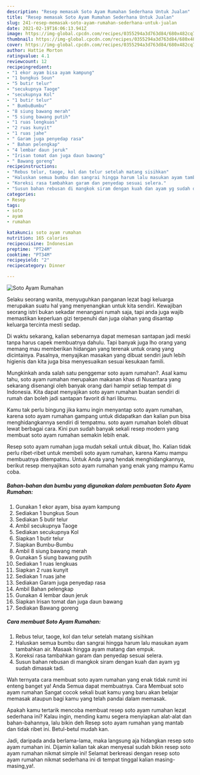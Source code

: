 ```yaml
---
description: "Resep memasak Soto Ayam Rumahan Sederhana Untuk Jualan"
title: "Resep memasak Soto Ayam Rumahan Sederhana Untuk Jualan"
slug: 241-resep-memasak-soto-ayam-rumahan-sederhana-untuk-jualan
date: 2021-02-19T16:06:13.941Z
image: https://img-global.cpcdn.com/recipes/0355294a3d763d84/680x482cq70/soto-ayam-rumahan-foto-resep-utama.jpg
thumbnail: https://img-global.cpcdn.com/recipes/0355294a3d763d84/680x482cq70/soto-ayam-rumahan-foto-resep-utama.jpg
cover: https://img-global.cpcdn.com/recipes/0355294a3d763d84/680x482cq70/soto-ayam-rumahan-foto-resep-utama.jpg
author: Hattie Morton
ratingvalue: 4.1
reviewcount: 12
recipeingredient:
- "1 ekor ayam bisa ayam kampung"
- "1 bungkus Soun"
- "5 butir telur"
- "secukupnya Taoge"
- "secukupnya Kol"
- "1 butir telur"
- " BumbuBumbu"
- "8 siung bawang merah"
- "5 siung bawang putih"
- "1 ruas lengkuas"
- "2 ruas kunyit"
- "1 ruas jahe"
- " Garam juga penyedap rasa"
- " Bahan pelengkap"
- "4 lembar daun jeruk"
- "Irisan tomat dan juga daun bawang"
- " Bawang goreng"
recipeinstructions:
- "Rebus telur, taoge, kol dan telur setelah matang sisihkan"
- "Haluskan semua bumbu dan sangrai hingga harum lalu masukan ayam tambahkan air. Masaak hingga ayam matang dan empuk."
- "Koreksi rasa tambahkan garam dan penyedap sesuai selera."
- "Susun bahan rebusan di mangkok siram dengan kuah dan ayam yg sudah dimasak tadi."
categories:
- Resep
tags:
- soto
- ayam
- rumahan

katakunci: soto ayam rumahan 
nutrition: 165 calories
recipecuisine: Indonesian
preptime: "PT24M"
cooktime: "PT34M"
recipeyield: "2"
recipecategory: Dinner

---
```



![Soto Ayam Rumahan](https://img-global.cpcdn.com/recipes/0355294a3d763d84/680x482cq70/soto-ayam-rumahan-foto-resep-utama.jpg)

Selaku seorang wanita, menyuguhkan panganan lezat bagi keluarga merupakan suatu hal yang menyenangkan untuk kita sendiri. Kewajiban seorang istri bukan sekadar menangani rumah saja, tapi anda juga wajib memastikan keperluan gizi terpenuhi dan juga olahan yang disantap keluarga tercinta mesti sedap.

Di waktu  sekarang, kalian sebenarnya dapat memesan santapan jadi meski tanpa harus capek membuatnya dahulu. Tapi banyak juga lho orang yang memang mau memberikan hidangan yang terenak untuk orang yang dicintainya. Pasalnya, menyajikan masakan yang dibuat sendiri jauh lebih higienis dan kita juga bisa menyesuaikan sesuai kesukaan famili. 



Mungkinkah anda salah satu penggemar soto ayam rumahan?. Asal kamu tahu, soto ayam rumahan merupakan makanan khas di Nusantara yang sekarang disenangi oleh banyak orang dari hampir setiap tempat di Indonesia. Kita dapat menyajikan soto ayam rumahan buatan sendiri di rumah dan boleh jadi santapan favorit di hari liburmu.

Kamu tak perlu bingung jika kamu ingin menyantap soto ayam rumahan, karena soto ayam rumahan gampang untuk didapatkan dan kalian pun bisa menghidangkannya sendiri di tempatmu. soto ayam rumahan boleh dibuat lewat berbagai cara. Kini pun sudah banyak sekali resep modern yang membuat soto ayam rumahan semakin lebih enak.

Resep soto ayam rumahan juga mudah sekali untuk dibuat, lho. Kalian tidak perlu ribet-ribet untuk membeli soto ayam rumahan, karena Kamu mampu membuatnya ditempatmu. Untuk Anda yang hendak menghidangkannya, berikut resep menyajikan soto ayam rumahan yang enak yang mampu Kamu coba.

<!--inarticleads1-->

##### Bahan-bahan dan bumbu yang digunakan dalam pembuatan Soto Ayam Rumahan:

1. Gunakan 1 ekor ayam, bisa ayam kampung
1. Sediakan 1 bungkus Soun
1. Sediakan 5 butir telur
1. Ambil secukupnya Taoge
1. Sediakan secukupnya Kol
1. Siapkan 1 butir telur
1. Siapkan  Bumbu-Bumbu
1. Ambil 8 siung bawang merah
1. Gunakan 5 siung bawang putih
1. Sediakan 1 ruas lengkuas
1. Siapkan 2 ruas kunyit
1. Sediakan 1 ruas jahe
1. Sediakan  Garam juga penyedap rasa
1. Ambil  Bahan pelengkap
1. Gunakan 4 lembar daun jeruk
1. Siapkan Irisan tomat dan juga daun bawang
1. Sediakan  Bawang goreng




<!--inarticleads2-->

##### Cara membuat Soto Ayam Rumahan:

1. Rebus telur, taoge, kol dan telur setelah matang sisihkan
1. Haluskan semua bumbu dan sangrai hingga harum lalu masukan ayam tambahkan air. Masaak hingga ayam matang dan empuk.
1. Koreksi rasa tambahkan garam dan penyedap sesuai selera.
1. Susun bahan rebusan di mangkok siram dengan kuah dan ayam yg sudah dimasak tadi.




Wah ternyata cara membuat soto ayam rumahan yang enak tidak rumit ini enteng banget ya! Anda Semua dapat membuatnya. Cara Membuat soto ayam rumahan Sangat cocok sekali buat kamu yang baru akan belajar memasak ataupun bagi kamu yang telah pandai dalam memasak.

Apakah kamu tertarik mencoba membuat resep soto ayam rumahan lezat sederhana ini? Kalau ingin, mending kamu segera menyiapkan alat-alat dan bahan-bahannya, lalu bikin deh Resep soto ayam rumahan yang mantab dan tidak ribet ini. Betul-betul mudah kan. 

Jadi, daripada anda berlama-lama, maka langsung aja hidangkan resep soto ayam rumahan ini. Dijamin kalian tak akan menyesal sudah bikin resep soto ayam rumahan nikmat simple ini! Selamat berkreasi dengan resep soto ayam rumahan nikmat sederhana ini di tempat tinggal kalian masing-masing,ya!.

